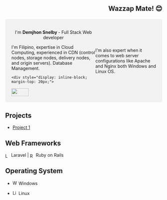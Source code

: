 ##  <p align="right">Wazzap Mate! 😊 </p>


<div style="display: flex; justify-content: space-between; align-items: center; background-color: #f2f2f2; padding: 20px; border-radius: 5px;">
  <div>
 
  <p align="center">  I'm <b> Demjhon Snelby </b>- Full Stack Web developer </p>
I'm Filipino, expertise in Cloud Computing, experienced in CDN (control nodes, storage nodes, delivery nodes, and origin servers). Database Management. 
    
    <div style="display: inline-block; margin-top: 20px;">
  <img src="https://img.uxwing.com/wp-content/themes/uxwing/download/brands-social-media/nginx-icon.svg" width="55" height="25" style="vertical-align: middle;">
</div>
I'm also expert when it comes to web server configurations like Apache and Nginx both Windows and Linux OS.
</div>
   
</div>

  
  
  
## Projects

- [Project 1](https://github.com/djdemjhon/picturer)

## Web Frameworks
<span style="display: inline;">
<img src="https://img.uxwing.com/wp-content/themes/uxwing/download/brands-social-media/laravel-icon.svg" alt="Laravel" width="15" height="15" style="vertical-align: middle;">
  Laravel
</span> |
  

<span style="display: inline;">
 <img src="https://img.uxwing.com/wp-content/themes/uxwing/download/brands-social-media/ruby-on-rails-icon.svg" alt="Ruby on Rails" width="15" height="15" style="vertical-align: middle;">
  Ruby on Rails
</span>



  
## Operating System

- <img src="https://img.uxwing.com/wp-content/themes/uxwing/download/brands-social-media/windows-icon.svg" alt="Windows" width="15" height="15"> Windows

- <img src="https://img.uxwing.com/wp-content/themes/uxwing/download/brands-social-media/linux-icon.svg" alt="Linux" width="15" height="15"> Linux








